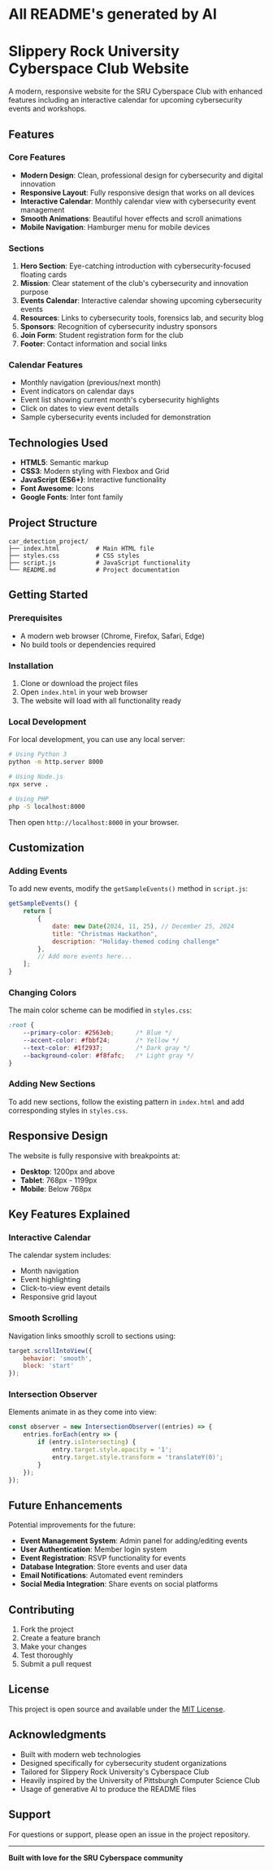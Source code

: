 # All README's generated by AI

# Slippery Rock University Cyberspace Club Website

A modern, responsive website for the SRU Cyberspace Club with enhanced features including an interactive calendar for upcoming cybersecurity events and workshops.

## Features

### Core Features
- **Modern Design**: Clean, professional design for cybersecurity and digital innovation
- **Responsive Layout**: Fully responsive design that works on all devices
- **Interactive Calendar**: Monthly calendar view with cybersecurity event management
- **Smooth Animations**: Beautiful hover effects and scroll animations
- **Mobile Navigation**: Hamburger menu for mobile devices

### Sections
1. **Hero Section**: Eye-catching introduction with cybersecurity-focused floating cards
2. **Mission**: Clear statement of the club's cybersecurity and innovation purpose
3. **Events Calendar**: Interactive calendar showing upcoming cybersecurity events
4. **Resources**: Links to cybersecurity tools, forensics lab, and security blog
5. **Sponsors**: Recognition of cybersecurity industry sponsors
6. **Join Form**: Student registration form for the club
7. **Footer**: Contact information and social links

### Calendar Features
- Monthly navigation (previous/next month)
- Event indicators on calendar days
- Event list showing current month's cybersecurity highlights
- Click on dates to view event details
- Sample cybersecurity events included for demonstration

## Technologies Used

- **HTML5**: Semantic markup
- **CSS3**: Modern styling with Flexbox and Grid
- **JavaScript (ES6+)**: Interactive functionality
- **Font Awesome**: Icons
- **Google Fonts**: Inter font family

## Project Structure

```
car_detection_project/
├── index.html          # Main HTML file
├── styles.css          # CSS styles
├── script.js           # JavaScript functionality
└── README.md           # Project documentation
```

## Getting Started

### Prerequisites
- A modern web browser (Chrome, Firefox, Safari, Edge)
- No build tools or dependencies required

### Installation
1. Clone or download the project files
2. Open `index.html` in your web browser
3. The website will load with all functionality ready

### Local Development
For local development, you can use any local server:

```bash
# Using Python 3
python -m http.server 8000

# Using Node.js
npx serve .

# Using PHP
php -S localhost:8000
```

Then open `http://localhost:8000` in your browser.

## Customization

### Adding Events
To add new events, modify the `getSampleEvents()` method in `script.js`:

```javascript
getSampleEvents() {
    return [
        {
            date: new Date(2024, 11, 25), // December 25, 2024
            title: "Christmas Hackathon",
            description: "Holiday-themed coding challenge"
        },
        // Add more events here...
    ];
}
```

### Changing Colors
The main color scheme can be modified in `styles.css`:

```css
:root {
    --primary-color: #2563eb;      /* Blue */
    --accent-color: #fbbf24;       /* Yellow */
    --text-color: #1f2937;         /* Dark gray */
    --background-color: #f8fafc;   /* Light gray */
}
```

### Adding New Sections
To add new sections, follow the existing pattern in `index.html` and add corresponding styles in `styles.css`.

## Responsive Design

The website is fully responsive with breakpoints at:
- **Desktop**: 1200px and above
- **Tablet**: 768px - 1199px
- **Mobile**: Below 768px

## Key Features Explained

### Interactive Calendar
The calendar system includes:
- Month navigation
- Event highlighting
- Click-to-view event details
- Responsive grid layout

### Smooth Scrolling
Navigation links smoothly scroll to sections using:
```javascript
target.scrollIntoView({
    behavior: 'smooth',
    block: 'start'
});
```

### Intersection Observer
Elements animate in as they come into view:
```javascript
const observer = new IntersectionObserver((entries) => {
    entries.forEach(entry => {
        if (entry.isIntersecting) {
            entry.target.style.opacity = '1';
            entry.target.style.transform = 'translateY(0)';
        }
    });
});
```

## Future Enhancements

Potential improvements for the future:
- **Event Management System**: Admin panel for adding/editing events
- **User Authentication**: Member login system
- **Event Registration**: RSVP functionality for events
- **Database Integration**: Store events and user data
- **Email Notifications**: Automated event reminders
- **Social Media Integration**: Share events on social platforms

## Contributing

1. Fork the project
2. Create a feature branch
3. Make your changes
4. Test thoroughly
5. Submit a pull request

## License

This project is open source and available under the [MIT License](LICENSE).

## Acknowledgments

- Built with modern web technologies
- Designed specifically for cybersecurity student organizations
- Tailored for Slippery Rock University's Cyberspace Club
- Heavily inspired by the University of Pittsburgh Computer Science Club
- Usage of generative AI to produce the README files

## Support

For questions or support, please open an issue in the project repository.

---

**Built with love for the SRU Cyberspace community**

